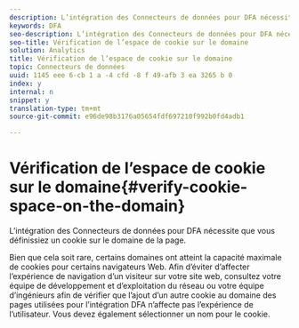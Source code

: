 ```yaml
---
description: L’intégration des Connecteurs de données pour DFA nécessite que vous définissiez un cookie sur le domaine de la page.
keywords: DFA
seo-description: L’intégration des Connecteurs de données pour DFA nécessite que vous définissiez un cookie sur le domaine de la page.
seo-title: Vérification de l’espace de cookie sur le domaine
solution: Analytics
title: Vérification de l’espace de cookie sur le domaine
topic: Connecteurs de données
uuid: 1145 eee 6-cb 1 a -4 cfd -8 f 49-afb 3 ea 3265 b 0
index: y
internal: n
snippet: y
translation-type: tm+mt
source-git-commit: e96de98b3176a05654fdf697210f992b0fd4adb1

---
```



# Vérification de l’espace de cookie sur le domaine{#verify-cookie-space-on-the-domain}

L’intégration des Connecteurs de données pour DFA nécessite que vous définissiez un cookie sur le domaine de la page.

Bien que cela soit rare, certains domaines ont atteint la capacité maximale de cookies pour certains navigateurs Web. Afin d’éviter d’affecter l’expérience de navigation d’un visiteur sur votre site web, consultez votre équipe de développement et d’exploitation du réseau ou votre équipe d’ingénieurs afin de vérifier que l’ajout d’un autre cookie au domaine des pages utilisées pour l’intégration DFA n’affecte pas l’expérience de l’utilisateur. Vous devez également sélectionner un nom pour le cookie.
